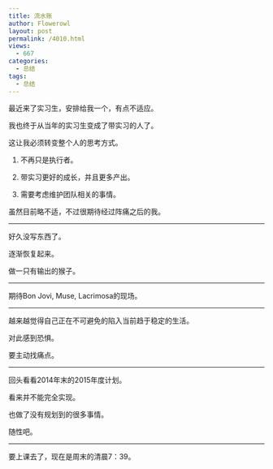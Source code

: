 ```yaml
---
title: 流水账 
author: Flowerowl
layout: post
permalink: /4010.html
views:
  - 667
categories:
  - 总结
tags:
  - 总结
---
```


最近来了实习生，安排给我一个，有点不适应。

我也终于从当年的实习生变成了带实习的人了。

这让我必须转变整个人的思考方式。

1. 不再只是执行者。

2. 带实习更好的成长，并且更多产出。

3. 需要考虑维护团队相关的事情。

虽然目前略不适，不过很期待经过阵痛之后的我。

__________

好久没写东西了。

逐渐恢复起来。

做一只有输出的猴子。

__________

期待Bon Jovi, Muse, Lacrimosa的现场。

----------

越来越觉得自己正在不可避免的陷入当前趋于稳定的生活。

对此感到恐惧。

要主动找痛点。

----------

回头看看2014年末的2015年度计划。

看来并不能完全实现。

也做了没有规划到的很多事情。

随性吧。

----------

要上课去了，现在是周末的清晨7：39。
